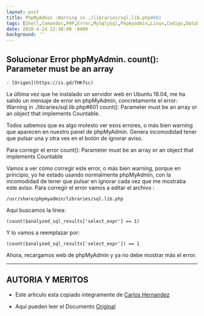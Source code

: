 ```yaml
---
layout: post
title: PhpMyAdmin :Warning in ./libraries/sql.lib.php#601
tags: [Shell,Comandos,PHP,Error,MySqlySql,Phpmyadmin,Linux,Codigo,Database,BBDD]
date: 2020-4-14 12:30:00 -0400
background: ''
---
```


## Solucionar Error phpMyAdmin. count(): Parameter must be an array 

	- [Origen](https://is.gd/THKfsc)

La última vez que he instalado un servidor web en Ubuntu 18.04, me ha salido un mensaje de error en phpMyAdmin, concretamente el error: Warning in ./libraries/sql.lib.php#601
count(): Parameter must be an array or an object that implements Countable.

Todos sabemos que es algo molesto ver esos errores, o más bien warning que aparecen en nuestro panel de phpMyAdmin. Genera incomodidad tener que pulsar una y otra ves en el botón de ignorar aviso.

Para corregir el error count(): Parameter must be an array or an object that implements Countable

Vamos a ver cómo corregir este error, o más bien warning, porque en principio, yo he estado usando normalmente phpMyAdmin, con la incomodidad de tener que pulsar en ignorar cada vez que me mostraba este aviso. Para corregir el error vamos a editar el archivo :

	/usr/share/phpmyadmin/libraries/sql.lib.php

Aquí buscamos la línea:

	(count($analyzed_sql_results['select_expr'] == 1)

Y lo vamos a reemplazar por:

	(count($analyzed_sql_results['select_expr']) == 1

Ahora, recargamos web de phpMyAdmin y ya no debe mostrar más el error.
 ___

 ## AUTORIA Y MERITOS
 + Este articulo esta copiado integramente de [Carlos Hernandez](https://medium.com/@carlosferrerhernandez?source=follow_footer--------------------------follow_footer-)
  * Aqui pueden leer el Documento [Original](https://is.gd/THKfsc)
